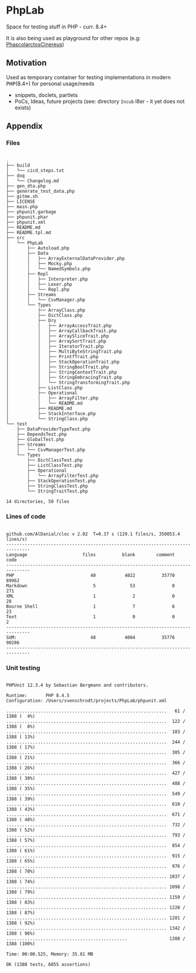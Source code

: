 # PhpLab
Space for testing stuff in PHP - curr. 8.4+

It is also being used as playground for other repos (e.g: [PhascolarctosCinereus](https://github.com/SchrodtSven/PhascolarctosCinereus))
## Motivation 

Used as temporary container for testing implementations in modern <kbd>PHP</kbd>(8.4+) for personal usage/needs

- snippets, doclets, partlets
- PoCs, Ideas, future projects (see: directory ```Incub``` l8er - it yet does not exists)


## Appendix
### Files
<pre><code>
.
├── build
│   └── cicd_steps.txt
├── doq
│   └── Changelog.md
├── gen_dta.php
├── generate_test_data.php
├── gitme.sh
├── LICENSE
├── main.php
├── phpunit.garbage
├── phpunit.phar
├── phpunit.xml
├── README.md
├── README.tpl.md
├── src
│   └── PhpLab
│       ├── Autoload.php
│       ├── Data
│       │   ├── ArrayExternalDataProvider.php
│       │   ├── Mocky.php
│       │   └── NamedSymbols.php
│       ├── Repl
│       │   ├── Interpreter.php
│       │   ├── Lexer.php
│       │   └── Repl.php
│       ├── Streams
│       │   └── CsvManager.php
│       └── Types
│           ├── ArrayClass.php
│           ├── DictClass.php
│           ├── Dry
│           │   ├── ArrayAccessTrait.php
│           │   ├── ArrayCallbackTrait.php
│           │   ├── ArraySliceTrait.php
│           │   ├── ArraySortTrait.php
│           │   ├── IteratorTrait.php
│           │   ├── MultiByteStringTrait.php
│           │   ├── PrintfTrait.php
│           │   ├── StackOperationTrait.php
│           │   ├── StringBoolTrait.php
│           │   ├── StringContextTrait.php
│           │   ├── StringEmbracingTrait.php
│           │   └── StringTransformingTrait.php
│           ├── ListClass.php
│           ├── Operational
│           │   ├── ArrayFilter.php
│           │   └── README.md
│           ├── README.md
│           ├── StackInterface.php
│           └── StringClass.php
└── test
    ├── DataProviderTypeTest.php
    ├── DependsTest.php
    ├── GlobalTest.php
    ├── Streams
    │   └── CsvManagerTest.php
    └── Types
        ├── DictClassTest.php
        ├── ListClassTest.php
        ├── Operational
        │   └── ArrayFilterTest.php
        ├── StackOperationTest.php
        ├── StringClassTest.php
        └── StringTraitTest.php

14 directories, 50 files
</code></pre>
### Lines of code
<pre><code>
github.com/AlDanial/cloc v 2.02  T=0.37 s (129.1 files/s, 350053.4 lines/s)
-------------------------------------------------------------------------------
Language                     files          blank        comment           code
-------------------------------------------------------------------------------
PHP                             40           4022          35770          89962
Markdown                         5             53              0            271
XML                              1              2              0             28
Bourne Shell                     1              7              6             23
Text                             1              0              0              2
-------------------------------------------------------------------------------
SUM:                            48           4084          35776          90286
-------------------------------------------------------------------------------
</code></pre>
### Unit testing
<pre><code>
PHPUnit 12.3.4 by Sebastian Bergmann and contributors.

Runtime:       PHP 8.4.5
Configuration: /Users/svenschrodt/projects/PhpLab/phpunit.xml

.............................................................   61 / 1388 (  4%)
.............................................................  122 / 1388 (  8%)
.............................................................  183 / 1388 ( 13%)
.............................................................  244 / 1388 ( 17%)
.............................................................  305 / 1388 ( 21%)
.............................................................  366 / 1388 ( 26%)
.............................................................  427 / 1388 ( 30%)
.............................................................  488 / 1388 ( 35%)
.............................................................  549 / 1388 ( 39%)
.............................................................  610 / 1388 ( 43%)
.............................................................  671 / 1388 ( 48%)
.............................................................  732 / 1388 ( 52%)
.............................................................  793 / 1388 ( 57%)
.............................................................  854 / 1388 ( 61%)
.............................................................  915 / 1388 ( 65%)
.............................................................  976 / 1388 ( 70%)
............................................................. 1037 / 1388 ( 74%)
............................................................. 1098 / 1388 ( 79%)
............................................................. 1159 / 1388 ( 83%)
............................................................. 1220 / 1388 ( 87%)
............................................................. 1281 / 1388 ( 92%)
............................................................. 1342 / 1388 ( 96%)
..............................................                1388 / 1388 (100%)

Time: 00:00.525, Memory: 35.81 MB

OK (1388 tests, 6855 assertions)
</code>
</pre>
